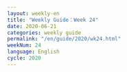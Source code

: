 ```yaml
---
layout: weekly-en
title: "Weekly Guide：Week 24"
date: 2020-06-21
categories: weekly guide
permalink: "/en/guide/2020/wk24.html"
weekNum: 24
language: English
cycle: 2020
---
```

